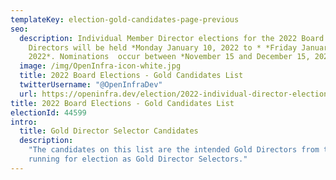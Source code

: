 ```yaml
---
templateKey: election-gold-candidates-page-previous
seo:
  description: Individual Member Director elections for the 2022 Board of
    Directors will be held *Monday January 10, 2022 to * *Friday January 18,
    2022*. Nominations  occur between *November 15 and December 15, 2020*.
  image: /img/OpenInfra-icon-white.jpg
  title: 2022 Board Elections - Gold Candidates List
  twitterUsername: "@OpenInfraDev"
  url: https://openinfra.dev/election/2022-individual-director-election/candidates/gold
title: 2022 Board Elections - Gold Candidates List
electionId: 44599
intro:
  title: Gold Director Selector Candidates
  description:
    "The candidates on this list are the intended Gold Directors from the Gold Member companies who are
    running for election as Gold Director Selectors."
---
```

